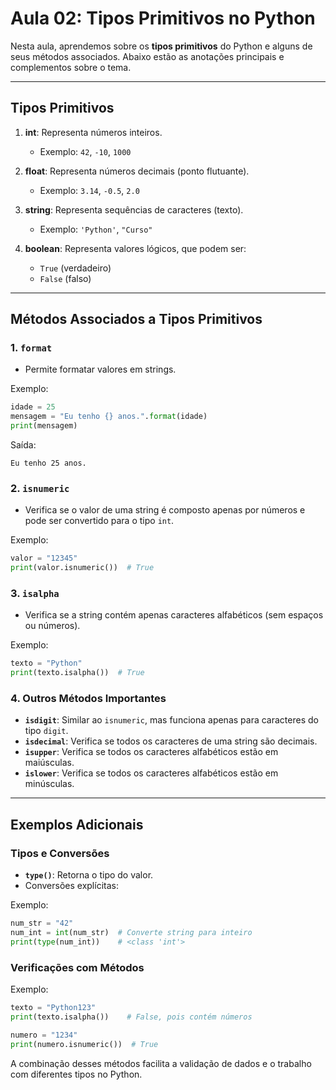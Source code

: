 # Aula 02: Tipos Primitivos no Python

Nesta aula, aprendemos sobre os **tipos primitivos** do Python e alguns de seus métodos associados. Abaixo estão as anotações principais e complementos sobre o tema.

---

## Tipos Primitivos

1. **int**: Representa números inteiros.
   - Exemplo: `42`, `-10`, `1000`

2. **float**: Representa números decimais (ponto flutuante).
   - Exemplo: `3.14`, `-0.5`, `2.0`

3. **string**: Representa sequências de caracteres (texto).
   - Exemplo: `'Python'`, `"Curso"`

4. **boolean**: Representa valores lógicos, que podem ser:
   - `True` (verdadeiro)
   - `False` (falso)

---

## Métodos Associados a Tipos Primitivos

### 1. **`format`**
- Permite formatar valores em strings.

Exemplo:
```python
idade = 25
mensagem = "Eu tenho {} anos.".format(idade)
print(mensagem)
```
Saída:
```
Eu tenho 25 anos.
```

### 2. **`isnumeric`**
- Verifica se o valor de uma string é composto apenas por números e pode ser convertido para o tipo `int`.

Exemplo:
```python
valor = "12345"
print(valor.isnumeric())  # True
```

### 3. **`isalpha`**
- Verifica se a string contém apenas caracteres alfabéticos (sem espaços ou números).

Exemplo:
```python
texto = "Python"
print(texto.isalpha())  # True
```

### 4. Outros Métodos Importantes
- **`isdigit`**: Similar ao `isnumeric`, mas funciona apenas para caracteres do tipo `digit`.
- **`isdecimal`**: Verifica se todos os caracteres de uma string são decimais.
- **`isupper`**: Verifica se todos os caracteres alfabéticos estão em maiúsculas.
- **`islower`**: Verifica se todos os caracteres alfabéticos estão em minúsculas.

---

## Exemplos Adicionais

### Tipos e Conversões

- **`type()`**: Retorna o tipo do valor.
- Conversões explícitas:

Exemplo:
```python
num_str = "42"
num_int = int(num_str)  # Converte string para inteiro
print(type(num_int))    # <class 'int'>
```

### Verificações com Métodos

Exemplo:
```python
texto = "Python123"
print(texto.isalpha())    # False, pois contém números

numero = "1234"
print(numero.isnumeric())  # True
```

A combinação desses métodos facilita a validação de dados e o trabalho com diferentes tipos no Python.


